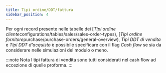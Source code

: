 ```yaml
---
title: Tipi ordine/DDT/fattura
sidebar_position: 4
---
```


Per ogni record presente nelle tabelle dei [*Tipi ordine cliente*configurations/tables/sales/sales-order-types),  [*Tipi ordine fornitore*purchase/purchase-orders/general-overview), *Tipi DDT di vendita* e *Tipi DDT d'acquisto* è possibile specificare con il flag *Cash flow* se sia da considerare nelle simulazioni del modulo o meno.

:::note Nota
I tipi fattura di vendita sono tutti considerati nel cash flow ad eccezione di quelle proforma.
:::